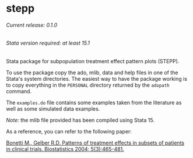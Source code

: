 # stepp
###### Current release: 0.1.0
###### Stata version required: at least 15.1
Stata package for subpopulation treatment effect pattern plots (STEPP).

To use the package copy the ado, mlib, data and help files in one of the Stata's system directories. The easiest way to have the package working is to copy everything in the `PERSONAL` directory returned by the `adopath` command.

The `examples.do` file contains some examples taken from the literature as well as some simulated data examples.

*Note:* the mlib file provided has been compiled using Stata 15.

As a reference, you can refer to the following paper:

[Bonetti M., Gelber R.D. Patterns of treatment effects in subsets of patients in clinical trials. Biostatistics 2004; 5(3):465-481.](https://academic.oup.com/biostatistics/article/5/3/465/310199)
